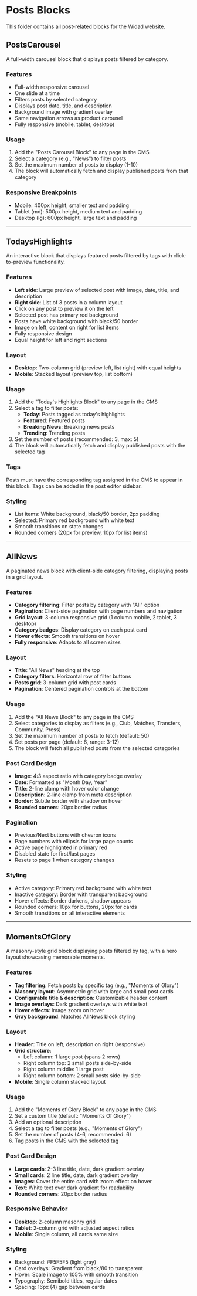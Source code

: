 # Posts Blocks

This folder contains all post-related blocks for the Widad website.

## PostsCarousel

A full-width carousel block that displays posts filtered by category.

### Features
- Full-width responsive carousel
- One slide at a time
- Filters posts by selected category
- Displays post date, title, and description
- Background image with gradient overlay
- Same navigation arrows as product carousel
- Fully responsive (mobile, tablet, desktop)

### Usage
1. Add the "Posts Carousel Block" to any page in the CMS
2. Select a category (e.g., "News") to filter posts
3. Set the maximum number of posts to display (1-10)
4. The block will automatically fetch and display published posts from that category

### Responsive Breakpoints
- Mobile: 400px height, smaller text and padding
- Tablet (md): 500px height, medium text and padding
- Desktop (lg): 600px height, large text and padding

---

## TodaysHighlights

An interactive block that displays featured posts filtered by tags with click-to-preview functionality.

### Features
- **Left side**: Large preview of selected post with image, date, title, and description
- **Right side**: List of 3 posts in a column layout
- Click on any post to preview it on the left
- Selected post has primary red background
- Posts have white background with black/50 border
- Image on left, content on right for list items
- Fully responsive design
- Equal height for left and right sections

### Layout
- **Desktop**: Two-column grid (preview left, list right) with equal heights
- **Mobile**: Stacked layout (preview top, list bottom)

### Usage
1. Add the "Today's Highlights Block" to any page in the CMS
2. Select a tag to filter posts:
   - **Today**: Posts tagged as today's highlights
   - **Featured**: Featured posts
   - **Breaking News**: Breaking news posts
   - **Trending**: Trending posts
3. Set the number of posts (recommended: 3, max: 5)
4. The block will automatically fetch and display published posts with the selected tag

### Tags
Posts must have the corresponding tag assigned in the CMS to appear in this block. Tags can be added in the post editor sidebar.

### Styling
- List items: White background, black/50 border, 2px padding
- Selected: Primary red background with white text
- Smooth transitions on state changes
- Rounded corners (20px for preview, 10px for list items)

---

## AllNews

A paginated news block with client-side category filtering, displaying posts in a grid layout.

### Features
- **Category filtering**: Filter posts by category with "All" option
- **Pagination**: Client-side pagination with page numbers and navigation
- **Grid layout**: 3-column responsive grid (1 column mobile, 2 tablet, 3 desktop)
- **Category badges**: Display category on each post card
- **Hover effects**: Smooth transitions on hover
- **Fully responsive**: Adapts to all screen sizes

### Layout
- **Title**: "All News" heading at the top
- **Category filters**: Horizontal row of filter buttons
- **Posts grid**: 3-column grid with post cards
- **Pagination**: Centered pagination controls at the bottom

### Usage
1. Add the "All News Block" to any page in the CMS
2. Select categories to display as filters (e.g., Club, Matches, Transfers, Community, Press)
3. Set the maximum number of posts to fetch (default: 50)
4. Set posts per page (default: 6, range: 3-12)
5. The block will fetch all published posts from the selected categories

### Post Card Design
- **Image**: 4:3 aspect ratio with category badge overlay
- **Date**: Formatted as "Month Day, Year"
- **Title**: 2-line clamp with hover color change
- **Description**: 2-line clamp from meta description
- **Border**: Subtle border with shadow on hover
- **Rounded corners**: 20px border radius

### Pagination
- Previous/Next buttons with chevron icons
- Page numbers with ellipsis for large page counts
- Active page highlighted in primary red
- Disabled state for first/last pages
- Resets to page 1 when category changes

### Styling
- Active category: Primary red background with white text
- Inactive category: Border with transparent background
- Hover effects: Border darkens, shadow appears
- Rounded corners: 10px for buttons, 20px for cards
- Smooth transitions on all interactive elements

---

## MomentsOfGlory

A masonry-style grid block displaying posts filtered by tag, with a hero layout showcasing memorable moments.

### Features
- **Tag filtering**: Fetch posts by specific tag (e.g., "Moments of Glory")
- **Masonry layout**: Asymmetric grid with large and small post cards
- **Configurable title & description**: Customizable header content
- **Image overlays**: Dark gradient overlays with white text
- **Hover effects**: Image zoom on hover
- **Gray background**: Matches AllNews block styling

### Layout
- **Header**: Title on left, description on right (responsive)
- **Grid structure**:
  - Left column: 1 large post (spans 2 rows)
  - Right column top: 2 small posts side-by-side
  - Right column middle: 1 large post
  - Right column bottom: 2 small posts side-by-side
- **Mobile**: Single column stacked layout

### Usage
1. Add the "Moments of Glory Block" to any page in the CMS
2. Set a custom title (default: "Moments Of Glory")
3. Add an optional description
4. Select a tag to filter posts (e.g., "Moments of Glory")
5. Set the number of posts (4-6, recommended: 6)
6. Tag posts in the CMS with the selected tag

### Post Card Design
- **Large cards**: 2-3 line title, date, dark gradient overlay
- **Small cards**: 2 line title, date, dark gradient overlay
- **Images**: Cover the entire card with zoom effect on hover
- **Text**: White text over dark gradient for readability
- **Rounded corners**: 20px border radius

### Responsive Behavior
- **Desktop**: 2-column masonry grid
- **Tablet**: 2-column grid with adjusted aspect ratios
- **Mobile**: Single column, all cards same size

### Styling
- Background: #F5F5F5 (light gray)
- Card overlays: Gradient from black/80 to transparent
- Hover: Scale image to 105% with smooth transition
- Typography: Semibold titles, regular dates
- Spacing: 16px (4) gap between cards
